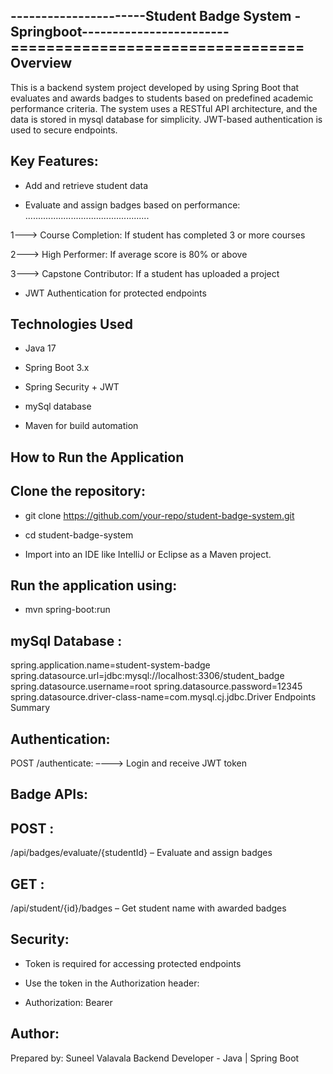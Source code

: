 
----------------------Student Badge System -Springboot------------------------
                     =================================
Overview
---------

This is a backend system project developed by using Spring Boot that evaluates and awards badges to students based on predefined academic performance criteria. The system uses a RESTful API architecture, and the data is stored in mysql  database for simplicity. JWT-based authentication is used to secure endpoints. 



Key Features:
--------------

* Add and retrieve student data

* Evaluate and assign badges based on performance:
.................................................

1---> Course Completion: If student has completed 3 or more courses

2---> High Performer: If average score is 80% or above

3---> Capstone Contributor: If a student has uploaded a project

* JWT Authentication for protected endpoints

Technologies Used
------------------

* Java 17

* Spring Boot 3.x

* Spring Security + JWT

* mySql database

* Maven for build automation


How to Run the Application
---------------------------

Clone the repository:
--------------------

* git clone https://github.com/your-repo/student-badge-system.git

* cd student-badge-system

* Import into an IDE like IntelliJ or Eclipse as a Maven project.

Run the application using:
-----------------------------

* mvn spring-boot:run



mySql  Database :
-----------------

spring.application.name=student-system-badge
spring.datasource.url=jdbc:mysql://localhost:3306/student_badge
spring.datasource.username=root
spring.datasource.password=12345
spring.datasource.driver-class-name=com.mysql.cj.jdbc.Driver
Endpoints Summary

Authentication:
-----------------

POST /authenticate: –---> Login and receive JWT token


Badge APIs:
-----------

POST :
------
/api/badges/evaluate/{studentId} – Evaluate and assign badges

GET :
--------
/api/student/{id}/badges – Get student name with awarded badges

Security:
--------

* Token is required for accessing protected endpoints

* Use the token in the Authorization header:

* Authorization: Bearer <token>



Author:
-----------

Prepared by: Suneel Valavala
Backend Developer - Java | Spring Boot
